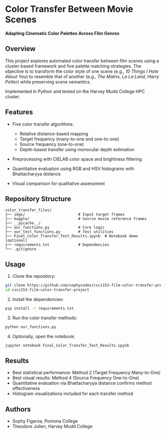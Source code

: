 # Color Transfer Between Movie Scenes

**Adapting Cinematic Color Palettes Across Film Genres**

## Overview

This project explores automated color transfer between film scenes using a cluster-based framework and five palette matching strategies. The objective is to transform the color style of one scene (e.g., *10 Things I Hate About You*) to resemble that of another (e.g., *The Matrix*, *La La Land*, *Harry Potter*) while preserving scene semantics.

Implemented in Python and tested on the Harvey Mudd College HPC cluster.

## Features

* Five color transfer algorithms:

  * Relative distance-based mapping
  * Target frequency (many-to-one and one-to-one)
  * Source frequency (one-to-one)
  * Depth-based transfer using monocular depth estimation
* Preprocessing with CIELAB color space and brightness filtering
* Quantitative evaluation using RGB and HSV histograms with Bhattacharyya distance
* Visual comparison for qualitative assessment

## Repository Structure

```
color_transfer_files/
├── imgs/                        # Input target frames
├── kaggle/                      # Source movie reference frames
├── __pycache__/
├── our_functions.py             # Core logic
├── our_test_functions.py        # Test utilities
├── Final_Color_Transfer_Test_Results.ipynb  # Notebook demo (optional)
├── requirements.txt             # Dependencies
└── .gitignore
```

## Usage

1. Clone the repository:

```bash
git clone https://github.com/sophycodes/csci153-film-color-transfer-project.git
cd csci153-film-color-transfer-project
```

2. Install the dependencies:

```bash
pip install -r requirements.txt
```

3. Run the color transfer methods:

```bash
python our_functions.py
```

4. Optionally, open the notebook:

```bash
jupyter notebook Final_Color_Transfer_Test_Results.ipynb
```

## Results

* Best statistical performance: Method 2 (Target Frequency Many-to-One)
* Best visual results: Method 4 (Source Frequency One-to-One)
* Quantitative evaluation via Bhattacharyya distance confirms method effectiveness
* Histogram visualizations included for each transfer method

## Authors

* Sophy Figaroa, Pomona College
* Theodore Julien, Harvey Mudd College
